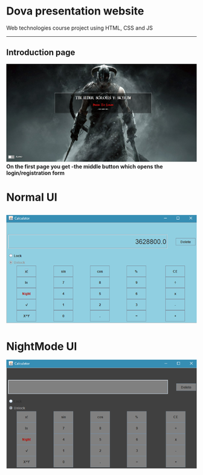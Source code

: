 # Dova presentation website

Web technologies course project using HTML, CSS and JS

---

## Introduction page
![](https://github.com/razvancazacu/tw-course-project/blob/master/poze/poze%20prezentare%20readme/x.png?raw=true "DOVA")
<b>On the first page you get<b>
  -the middle button which opens the login/registration form
# Normal UI
![Calculator Java Swing](https://github.com/razvancazacu/calculator-java/blob/master/samplePhoto.png?raw=true "Basic Calculator")
---
# NightMode UI
![Calculator Java Swing NightMode](https://github.com/razvancazacu/calculator-java/blob/master/sampleNightMode.png?raw=true "Basic Calculator NightMode")

